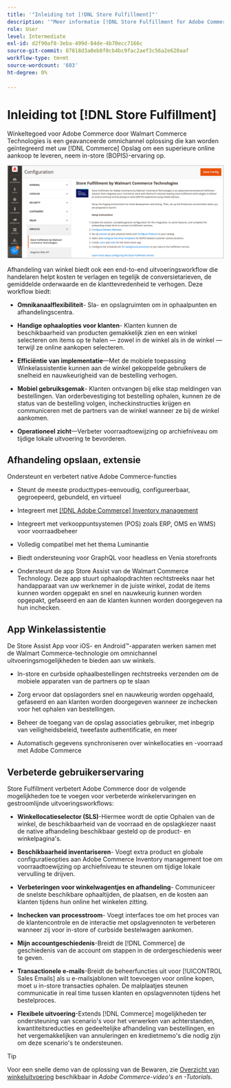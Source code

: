 ```yaml
---
title: '"Inleiding tot [!DNL Store Fulfillment]"'
description: '"Meer informatie [!DNL Store Fulfillment for Adobe Commerce by Walmart Commerce Technologies] biedt ondersteuning voor online aankopen, winkelen (BOPIS) voor klanten. Gebruik de mobiele versie van Store Assist om BOPIS-uitvoering en bestellingsverwerking te stroomlijnen voor winkelpartners en klanten van Commerce."'
role: User
level: Intermediate
exl-id: d2f90af8-3eba-499d-84de-4b70ecc7166c
source-git-commit: 87818d3a0eb8f0cb4bc9fac2aef3c56a2e620aaf
workflow-type: tm+mt
source-wordcount: '603'
ht-degree: 0%

---
```


# Inleiding tot [!DNL Store Fulfillment]

Winkeltegoed voor Adobe Commerce door Walmart Commerce Technologies is een geavanceerde omnichannel oplossing die kan worden geïntegreerd met uw [!DNL Commerce] Opslag om een superieure online aankoop te leveren, neem in-store (BOPIS)-ervaring op.

![Adobe Admin-configuratie van-beheeroplossing voor opslag](assets/store-fulfillment-admin-home.png)

Afhandeling van winkel biedt ook een end-to-end uitvoeringsworkflow die handelaren helpt kosten te verlagen en tegelijk de conversietarieven, de gemiddelde orderwaarde en de klanttevredenheid te verhogen. Deze workflow biedt:

* **Omnikanaalflexibiliteit**- Sla- en opslagruimten om in ophaalpunten en afhandelingscentra.

* **Handige ophaalopties voor klanten**- Klanten kunnen de beschikbaarheid van producten gemakkelijk zien en een winkel selecteren om items op te halen — zowel in de winkel als in de winkel — terwijl ze online aankopen selecteren.

* **Efficiëntie van implementatie**—Met de mobiele toepassing Winkelassistentie kunnen aan de winkel gekoppelde gebruikers de snelheid en nauwkeurigheid van de bestelling verhogen.

* **Mobiel gebruiksgemak**- Klanten ontvangen bij elke stap meldingen van bestellingen. Van orderbevestiging tot bestelling ophalen, kunnen ze de status van de bestelling volgen, incheckinstructies krijgen en communiceren met de partners van de winkel wanneer ze bij de winkel aankomen.

* **Operationeel zicht**—Verbeter voorraadtoewijzing op archiefniveau om tijdige lokale uitvoering te bevorderen.

## Afhandeling opslaan, extensie

Ondersteunt en verbetert native Adobe Commerce-functies

* Steunt de meeste producttypes-eenvoudig, configureerbaar, gegroepeerd, gebundeld, en virtueel

* Integreert met [[!DNL Adobe Commerce] Inventory management](https://docs.magento.com/user-guide/catalog/inventory-learn-more.html)

* Integreert met verkooppuntsystemen (POS) zoals ERP, OMS en WMS) voor voorraadbeheer

* Volledig compatibel met het thema Luminantie

* Biedt ondersteuning voor GraphQL voor headless en Venia storefronts

* Ondersteunt de app Store Assist van de Walmart Commerce Technology. Deze app stuurt ophaalopdrachten rechtstreeks naar het handapparaat van uw werknemer in de juiste winkel, zodat de items kunnen worden opgepakt en snel en nauwkeurig kunnen worden opgepakt, gefaseerd en aan de klanten kunnen worden doorgegeven na hun inchecken.

## App Winkelassistentie

De Store Assist App voor iOS- en Android™-apparaten werken samen met de Walmart Commerce-technologie om omnichannel uitvoeringsmogelijkheden te bieden aan uw winkels.

* In-store en curbside ophaalbestellingen rechtstreeks verzenden om de mobiele apparaten van de partners op te slaan

* Zorg ervoor dat opslagorders snel en nauwkeurig worden opgehaald, gefaseerd en aan klanten worden doorgegeven wanneer ze inchecken voor het ophalen van bestellingen.

* Beheer de toegang van de opslag associaties gebruiker, met inbegrip van veiligheidsbeleid, tweefaste authentificatie, en meer

* Automatisch gegevens synchroniseren over winkellocaties en -voorraad met Adobe Commerce

## Verbeterde gebruikerservaring

Store Fulfillment verbetert Adobe Commerce door de volgende mogelijkheden toe te voegen voor verbeterde winkelervaringen en gestroomlijnde uitvoeringsworkflows:

* **Winkellocatieselector (SLS)**-Hiermee wordt de optie Ophalen van de winkel, de beschikbaarheid van de voorraad en de opslagkiezer naast de native afhandeling beschikbaar gesteld op de product- en winkelpagina&#39;s.

* **Beschikbaarheid inventariseren**- Voegt extra product en globale configuratieopties aan Adobe Commerce Inventory management toe om voorraadtoewijzing op archiefniveau te steunen om tijdige lokale vervulling te drijven.

* **Verbeteringen voor winkelwagentjes en afhandeling**- Communiceer de snelste beschikbare ophaaltijden, de plaatsen, en de kosten aan klanten tijdens hun online het winkelen zitting.

* **Inchecken van processtroom**- Voegt interfaces toe om het proces van de klantencontrole en de interactie met opslagvennoten te verbeteren wanneer zij voor in-store of curbside bestelwagen aankomen.

* **Mijn accountgeschiedenis**-Breidt de [!DNL Commerce] de geschiedenis van de account om stappen in de ordergeschiedenis weer te geven.

* **Transactionele e-mails**-Breidt de beheerfuncties uit voor [!UICONTROL Sales Emails] als u e-mailsjablonen wilt toevoegen voor online kopen, moet u in-store transacties ophalen. De malplaatjes steunen communicatie in real time tussen klanten en opslagvennoten tijdens het bestelproces.

* **Flexibele uitvoering**-Extends [!DNL Commerce] mogelijkheden ter ondersteuning van scenario&#39;s voor het verwerken van achterstanden, kwantiteitsreducties en gedeeltelijke afhandeling van bestellingen, en het vergemakkelijken van annuleringen en kredietmemo&#39;s die nodig zijn om deze scenario&#39;s te ondersteunen.

>[!TIP]
>
> Voor een snelle demo van de oplossing van de Bewaren, zie [Overzicht van winkeluitvoering](https://experienceleague.adobe.com/docs/commerce-learn/tutorials/orders/store-fulfillment.html) beschikbaar in _Adobe Commerce-video&#39;s en -Tutorials_.


